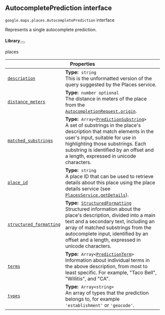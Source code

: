 
<devsite-heading text=" AutocompletePrediction interface" for="AutocompletePrediction" level="h2" link="" toc="" back-to-top=""><h2 id="AutocompletePrediction" is-upgraded="">AutocompletePrediction interface </h2></devsite-heading>
<p>
<code translate="no" dir="ltr"><span itemprop="path">google.maps.places</span>.<span itemprop="name">AutocompletePrediction</span></code>
interface
</p>
<p>Represents a single autocomplete prediction.</p>
<devsite-heading text="Library" for="library_5" level="h4" link=""><h4 is-upgraded="" id="library_5">Library<button role="button" class="devsite-heading-link button-flat material-icons" title="Copy link to this section"></button></h4></devsite-heading>
<p>places</p>
<div class="devsite-table-wrapper"><table class="properties responsive" summary="interface AutocompletePrediction - Properties">
<thead>
<tr><th colspan="2">Properties</th>
</tr></thead>
<tbody>
<tr id="AutocompletePrediction.description">
<td itemprop="property"><code translate="no" dir="ltr"><a class="secret-link" href="#AutocompletePrediction.description"><span>description</span></a></code></td>
<td><div><strong>Type:</strong>&nbsp; <code translate="no" dir="ltr">string</code></div>
<div class="desc">This is the unformatted version of the query suggested by the Places service.</div></td>
</tr>
<tr id="AutocompletePrediction.distance_meters">
<td itemprop="property"><code translate="no" dir="ltr"><a class="secret-link" href="#AutocompletePrediction.distance_meters"><span>distance_meters</span></a></code></td>
<td><div><strong>Type:</strong>&nbsp; <code translate="no" dir="ltr">number <span class="optional-type-annotation">optional</span></code></div>
<div class="desc">The distance in meters of the place from the <code translate="no" dir="ltr"><a href="/maps/documentation/javascript/reference/places-autocomplete-service#AutocompletionRequest.origin">AutocompletionRequest.origin</a></code>.</div></td>
</tr>
<tr id="AutocompletePrediction.matched_substrings">
<td itemprop="property"><code translate="no" dir="ltr"><a class="secret-link" href="#AutocompletePrediction.matched_substrings"><span>matched_substrings</span></a></code></td>
<td><div><strong>Type:</strong>&nbsp; <code translate="no" dir="ltr">Array&lt;<a href="PredictionSubstring.md">PredictionSubstring</a>&gt;</code></div>
<div class="desc">A set of substrings in the place's description that match elements in the user's input, suitable for use in highlighting those substrings. Each substring is identified by an offset and a length, expressed in unicode characters.</div></td>
</tr>
<tr id="AutocompletePrediction.place_id">
<td itemprop="property"><code translate="no" dir="ltr"><a class="secret-link" href="#AutocompletePrediction.place_id"><span>place_id</span></a></code></td>
<td><div><strong>Type:</strong>&nbsp; <code translate="no" dir="ltr">string</code></div>
<div class="desc">A place ID that can be used to retrieve details about this place using the place details service (see <code translate="no" dir="ltr"><a href="/maps/documentation/javascript/reference/places-service#PlacesService.getDetails">PlacesService.getDetails</a></code>).</div></td>
</tr>
<tr id="AutocompletePrediction.structured_formatting">
<td itemprop="property"><code translate="no" dir="ltr"><a class="secret-link" href="#AutocompletePrediction.structured_formatting"><span>structured_formatting</span></a></code></td>
<td><div><strong>Type:</strong>&nbsp; <code translate="no" dir="ltr"><a href="StructuredFormatting.md">StructuredFormatting</a></code></div>
<div class="desc">Structured information about the place's description, divided into a main text and a secondary text, including an array of matched substrings from the autocomplete input, identified by an offset and a length, expressed in unicode characters.</div></td>
</tr>
<tr id="AutocompletePrediction.terms">
<td itemprop="property"><code translate="no" dir="ltr"><a class="secret-link" href="#AutocompletePrediction.terms"><span>terms</span></a></code></td>
<td><div><strong>Type:</strong>&nbsp; <code translate="no" dir="ltr">Array&lt;<a href="PredictionTerm.md">PredictionTerm</a>&gt;</code></div>
<div class="desc">Information about individual terms in the above description, from most to least specific. For example, "Taco Bell", "Willitis", and "CA".</div></td>
</tr>
<tr id="AutocompletePrediction.types">
<td itemprop="property"><code translate="no" dir="ltr"><a class="secret-link" href="#AutocompletePrediction.types"><span>types</span></a></code></td>
<td><div><strong>Type:</strong>&nbsp; <code translate="no" dir="ltr">Array&lt;string&gt;</code></div>
<div class="desc">An array of types that the prediction belongs to, for example <code translate="no" dir="ltr">'establishment'</code> or <code translate="no" dir="ltr">'geocode'</code>.</div></td>
</tr>
</tbody>
</table></div>
<script src="replace_links.js"></script>
